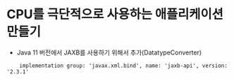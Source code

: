 # CPU를 극단적으로 사용하는 애플리케이션 만들기
- Java 11 버전에서 JAXB를 사용하기 위해서 추가(DatatypeConverter)
```shell script
    implementation group: 'javax.xml.bind', name: 'jaxb-api', version: '2.3.1'
```